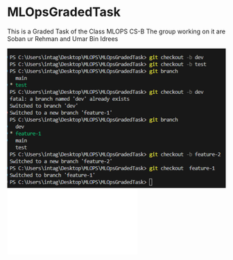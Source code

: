 # MLOpsGradedTask
This is a Graded Task of the Class MLOPS CS-B The group working on it are Soban ur Rehman and Umar Bin Idrees

![Alt text](s1.PNG)
![Alt text](s2.py)
